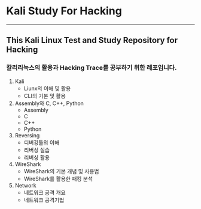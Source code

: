 # Kali Study For Hacking

---

## This Kali Linux Test and Study Repository for Hacking

### 칼리리눅스의 활용과 Hacking Trace를 공부하기 위한 레포입니다.

1. Kali
   - Liunx의 이해 및 활용
   - CLI의 기본 및 활용
1. Assembly와 C, C++, Python
   - Assembly
   - C
   - C++
   - Python
1. Reversing
   - 디버깅툴의 이해
   - 리버싱 실습
   - 리버싱 활용
1. WireShark
   - WireShark의 기본 개념 및 사용법
   - WireShark를 활용한 패킹 분석
1. Network
    - 네트워크 공격 개요
    - 네트워크 공격기법
